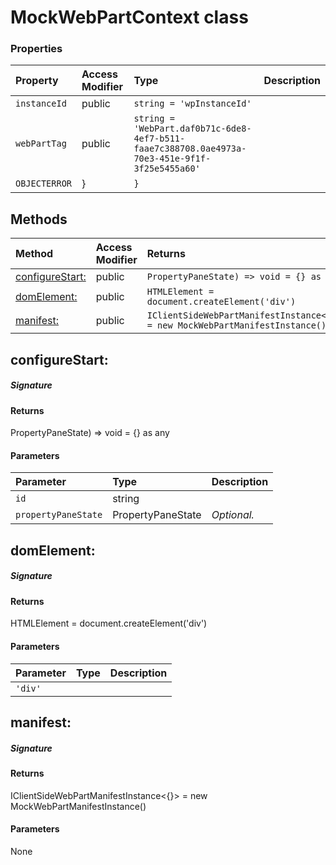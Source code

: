 # MockWebPartContext class




### Properties

| Property	   | Access Modifier | Type	| Description|
|:-------------|:----|:-------|:-----------|
|`instanceId`     | public | `string = 'wpInstanceId'` |  |
|`webPartTag`     | public | `string = 'WebPart.daf0b71c-6de8-4ef7-b511-faae7c388708.0ae4973a-70e3-451e-9f1f-3f25e5455a60'` |  |
|`OBJECTERROR`     | } | `}` |  |




## Methods

| Method	   | Access Modifier | Returns	| Description|
|:-------------|:----|:-------|:-----------|
|[configureStart:](#configurestart:)     | public | `PropertyPaneState) => void = {} as any` |  |
|[domElement:](#domelement:)     | public | `HTMLElement = document.createElement('div')` |  |
|[manifest:](#manifest:)     | public | `IClientSideWebPartManifestInstance<{}> = new MockWebPartManifestInstance()` |  |




## configureStart:



##### Signature

#### Returns
PropertyPaneState) => void = {} as any

#### Parameters


| Parameter	   | Type    | Description |
|:-------------|:---------------|:------------|
| `id`    | string |  |
| `propertyPaneState`    | PropertyPaneState | _Optional._ |


## domElement:



##### Signature

#### Returns
HTMLElement = document.createElement('div')

#### Parameters


| Parameter	   | Type    | Description |
|:-------------|:---------------|:------------|
| `'div'`    |  |  |


## manifest:



##### Signature

#### Returns
IClientSideWebPartManifestInstance<{}> = new MockWebPartManifestInstance()

#### Parameters
None

